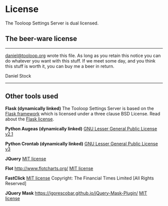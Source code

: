 # License

The Tooloop Settings Server is dual licensed.


## The beer-ware license

--------------------------------------------------------------------------------

<daniel@tooloop.org> wrote this file.  As long as you retain this notice you
can do whatever you want with this stuff. If we meet some day, and you think
this stuff is worth it, you can buy me a beer in return.

Daniel Stock

--------------------------------------------------------------------------------



## Other tools used

**Flask (dynamically linked)**
The Tooloop Settings Server is based on the [Flask framework](http://flask.pocoo.org) which is licensed under a three clause BSD License. Read about the [Flask license](http://flask.pocoo.org/docs/0.12/license/).

**Python Augeas (dynamically linked)**
[GNU Lesser General Public License v2.1](https://www.gnu.org/licenses/old-licenses/lgpl-2.1.html)

**Python Crontab (dynamically linked)**
[GNU Lesser General Public License v3](http://www.gnu.org/licenses/lgpl-3.0)

**JQuery**
[MIT license](http://www.opensource.org/licenses/mit-license.php)

**Flot**
http://www.flotcharts.org/
[MIT license](http://www.opensource.org/licenses/mit-license.php)

**FastClick**
[MIT license](http://www.opensource.org/licenses/mit-license.php)
Copyright: The Financial Times Limited [All Rights Reserved]

**JQuery Mask**
https://igorescobar.github.io/jQuery-Mask-Plugin/
[MIT license](http://www.opensource.org/licenses/mit-license.php)

